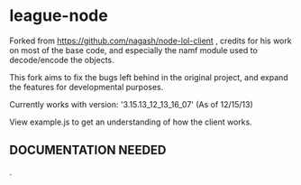 league-node
===============

Forked from https://github.com/nagash/node-lol-client , credits for his work on most of the base code, and especially the namf module used to decode/encode the objects.

This fork aims to fix the bugs left behind in the original project, and expand the features for developmental purposes.

Currently works with version: '3.15.13_12_13_16_07' (As of 12/15/13)

View example.js to get an understanding of how the client works.

DOCUMENTATION NEEDED
--------------------
.
